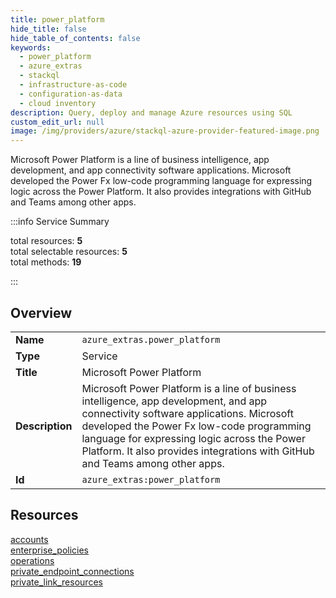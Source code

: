 ```yaml
---
title: power_platform
hide_title: false
hide_table_of_contents: false
keywords:
  - power_platform
  - azure_extras
  - stackql
  - infrastructure-as-code
  - configuration-as-data
  - cloud inventory
description: Query, deploy and manage Azure resources using SQL
custom_edit_url: null
image: /img/providers/azure/stackql-azure-provider-featured-image.png
---
```


Microsoft Power Platform is a line of business intelligence, app development, and app connectivity software applications. Microsoft developed the Power Fx low-code programming language for expressing logic across the Power Platform. It also provides integrations with GitHub and Teams among other apps.  
    
:::info Service Summary

<div class="row">
<div class="providerDocColumn">
<span>total resources:&nbsp;<b>5</b></span><br />
<span>total selectable resources:&nbsp;<b>5</b></span><br />
<span>total methods:&nbsp;<b>19</b></span><br />
</div>
</div>

:::

## Overview
<table><tbody>
<tr><td><b>Name</b></td><td><code>azure_extras.power_platform</code></td></tr>
<tr><td><b>Type</b></td><td>Service</td></tr>
<tr><td><b>Title</b></td><td>Microsoft Power Platform</td></tr>
<tr><td><b>Description</b></td><td>Microsoft Power Platform is a line of business intelligence, app development, and app connectivity software applications. Microsoft developed the Power Fx low-code programming language for expressing logic across the Power Platform. It also provides integrations with GitHub and Teams among other apps.</td></tr>
<tr><td><b>Id</b></td><td><code>azure_extras:power_platform</code></td></tr>
</tbody></table>

## Resources
<div class="row">
<div class="providerDocColumn">
<a href="/providers/azure_extras/power_platform/accounts/">accounts</a><br />
<a href="/providers/azure_extras/power_platform/enterprise_policies/">enterprise_policies</a><br />
<a href="/providers/azure_extras/power_platform/operations/">operations</a><br />
</div>
<div class="providerDocColumn">
<a href="/providers/azure_extras/power_platform/private_endpoint_connections/">private_endpoint_connections</a><br />
<a href="/providers/azure_extras/power_platform/private_link_resources/">private_link_resources</a><br />
</div>
</div>

